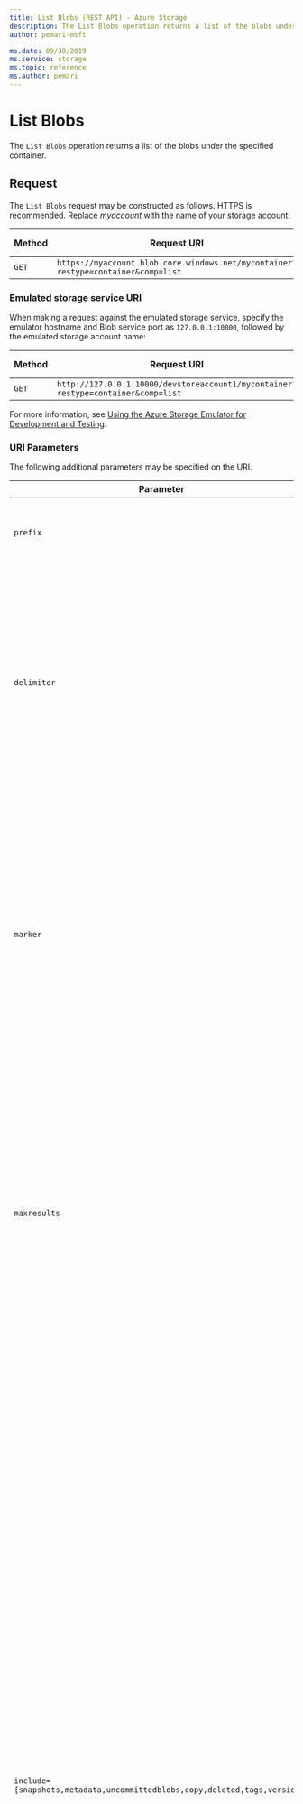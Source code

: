 ```yaml
---
title: List Blobs (REST API) - Azure Storage
description: The List Blobs operation returns a list of the blobs under the specified container.
author: pemari-msft

ms.date: 09/30/2019
ms.service: storage
ms.topic: reference
ms.author: pemari
---
```


# List Blobs

The `List Blobs` operation returns a list of the blobs under the specified container.  
  
## Request  
 The `List Blobs` request may be constructed as follows. HTTPS is recommended. Replace *myaccount* with the name of your storage account:  
  
|Method|Request URI|HTTP Version|  
|------------|-----------------|------------------|  
|`GET`|`https://myaccount.blob.core.windows.net/mycontainer?restype=container&comp=list`|HTTP/1.1|  
  
### Emulated storage service URI  
 When making a request against the emulated storage service, specify the emulator hostname and Blob service port as `127.0.0.1:10000`, followed by the emulated storage account name:  
  
|Method|Request URI|HTTP Version|  
|------------|-----------------|------------------|  
|`GET`|`http://127.0.0.1:10000/devstoreaccount1/mycontainer?restype=container&comp=list`|HTTP/1.1|  
  
 For more information, see [Using the Azure Storage Emulator for Development and Testing](/azure/storage/storage-use-emulator).  
  
### URI Parameters  
 The following additional parameters may be specified on the URI.  
  
|Parameter|Description|  
|---------------|-----------------|  
|`prefix`|Optional. Filters the results to return only blobs whose names begin with the specified prefix.|  
|`delimiter`|Optional. When the request includes this parameter, the operation returns a `BlobPrefix` element in the response body that acts as a placeholder for all blobs whose names begin with the same substring up to the appearance of the delimiter character. The delimiter may be a single character or a string.|  
|`marker`|Optional. A string value that identifies the portion of the list to be returned with the next list operation. The operation returns a marker value within the response body if the list returned was not complete. The marker value may then be used in a subsequent call to request the next set of list items.<br /><br /> The marker value is opaque to the client.|  
|`maxresults`|Optional. Specifies the maximum number of blobs to return, including all `BlobPrefix` elements. If the request does not specify `maxresults` or specifies a value greater than 5,000, the server will return up to 5,000 items.<br /><br /> Setting `maxresults` to a value less than or equal to zero results in error response code 400 (Bad Request).|  
|`include={snapshots,metadata,uncommittedblobs,copy,deleted,tags,versions}`|Optional. Specifies one or more datasets to include in the response:<br /><br /> -   `snapshots`: Specifies that snapshots should be included in the enumeration. Snapshots are listed from oldest to newest in the response.<br />-   `metadata`: Specifies that blob metadata be returned in the response.<br />-   `uncommittedblobs`: Specifies that blobs for which blocks have been uploaded, but which have not been committed using [Put Block List](Put-Block-List.md), be included in the response.<br />-   `copy`: Version 2012-02-12 and newer. Specifies that metadata related to any current or previous `Copy Blob` operation should be included in the response.<br />-`deleted`: Version 2017-07-29 and newer. Specifies that soft deleted blobs should be included in the response. <br />-`tags`: Version 2019-12-12 and newer. Specifies that user-defined Blob Index tags should be included in the response. <br />-`versions`: Version 2019-12-12 and newer. Specifies that Versions of blobs should be included in the enumeration.<br /><br /> To specify more than one of these options on the URI, you must separate each option with a URL-encoded comma ("%82").|  
|`timeout`|Optional. The `timeout` parameter is expressed in seconds. For more information, see [Setting Timeouts for Blob Service Operations](Setting-Timeouts-for-Blob-Service-Operations.md).|  
  
### Request Headers  
 The following table describes required and optional request headers.  
  
|Request Header|Description|  
|--------------------|-----------------|  
|`Authorization`|Required. Specifies the authorization scheme, account name, and signature. For more information, see [Authorize requests to Azure Storage](authorize-requests-to-azure-storage.md).|  
|`Date` or `x-ms-date`|Required. Specifies the Coordinated Universal Time (UTC) for the request. For more information, see [Authorize requests to Azure Storage](authorize-requests-to-azure-storage.md).|  
|`x-ms-version`|Required for all authorized requests, optional for anonymous requests. Specifies the version of the operation to use for this request. For more information, see [Versioning for the Azure Storage Services](Versioning-for-the-Azure-Storage-Services.md).|  
|`x-ms-client-request-id`|Optional. Provides a client-generated, opaque value with a 1 KB character limit that is recorded in the analytics logs when storage analytics logging is enabled. Using this header is highly recommended for correlating client-side activities with requests received by the server. For more information, see [About Storage Analytics Logging](About-Storage-Analytics-Logging.md) and [Azure Logging: Using Logs to Track Storage Requests](https://blogs.msdn.com/b/windowsazurestorage/archive/2011/08/03/windows-azure-storage-logging-using-logs-to-track-storage-requests.aspx).|  
  
### Request Body  
 None.  
  
### Sample Request  
 See [Enumerating Blob Resources](Enumerating-Blob-Resources.md) for a sample request.  
  
##  <a name="response"></a> Response  
 The response includes an HTTP status code, a set of response headers, and a response body in XML format.  
  
### Status Code  
 A successful operation returns status code 200 (OK).  
  
 For information about status codes, see [Status and Error Codes](Status-and-Error-Codes2.md).  
  
### Response Headers  
 The response for this operation includes the following headers. The response may also include additional standard HTTP headers. All standard headers conform to the [HTTP/1.1 protocol specification](https://go.microsoft.com/fwlink/?linkid=150478).  
  
|Response header|Description|  
|---------------------|-----------------|  
|`Content-Type`|Specifies the format in which the results are returned. Currently this value is `application/xml`.|  
|`x-ms-request-id`|This header uniquely identifies the request that was made and can be used for troubleshooting the request. For more information, see [Troubleshooting API Operations](Troubleshooting-API-Operations.md).|  
|`x-ms-version`|Indicates the version of the Blob service used to execute the request. This header is returned for requests made using version 2009-09-19 and newer.<br /><br /> This header is also returned for anonymous requests without a version specified if the container was marked for public access using the 2009-09-19 version of the Blob service.|  
|`Date`|A UTC date/time value generated by the service that indicates the time at which the response was initiated.|  
|`x-ms-client-request-id`|This header can be used to troubleshoot requests and corresponding responses. The value of this header is equal to the value of the `x-ms-client-request-id` header if it is present in the request and the value is at most 1024 visible ASCII characters. If the `x-ms-client-request-id` header is not present in the request, this header will not be present in the response.|  
  
### Response Body  
 The format of the XML response is as follows.  
  
 Note that the `Prefix`, `Marker`, `MaxResults`, and `Delimiter` elements are present only if they were specified on the request URI. The `NextMarker` element has a value only if the list results are not complete.  
  
 Snapshots, blob metadata, and uncommitted blobs are included in the response only if they are specified with the `include` parameter on the request URI.  
  
 In version 2009-09-19 and newer, the blob's properties are encapsulated within a `Properties` element.  
  
 Beginning with version 2009-09-19, `List Blobs` returns the following renamed elements in the response body:  
  
-   `Last-Modified` (previously `LastModified`)  
  
-   `Content-Length` (previously `Size`)  
  
-   `Content-Type` (previously `ContentType`)  
  
-   `Content-Encoding` (previously `ContentEncoding`)  
  
-   `Content-Language` (previously `ContentLanguage`)  

The `Content-MD5` element appears for blobs created with version 2009-09-19 and newer. In version 2012-02-12 and newer, the Blob service calculates the `Content-MD5` value when you upload a blob using [Put Blob](Put-Blob.md), but does not calculate this when you create a blob using [Put Block List](Put-Block-List.md). You can explicitly set the `Content-MD5` value when you create the blob, or by calling [Put Block List](Put-Block-List.md) or [Set Blob Properties](Set-Blob-Properties.md) operations.

For versions from 2009-09-19 and newer but prior to version 2015-02-21, calling `List Blobs` on a container that includes append blobs will fail with status code 409 (FeatureVersionMismatch) if the result of listing contains an append blob.  

`LeaseState` and `LeaseDuration` appear only in version 2012-02-12 and later.

`CopyId`, `CopyStatus`, `CopySource`, `CopyProgress`, `CopyCompletionTime`, and `CopyStatusDescription` only appear in version 2012-02-12 and later, when this operation includes the `include={copy}` parameter. These elements do not appear if this blob has never been the destination in a `Copy Blob` operation, or if this blob has been modified after a concluded `Copy Blob` operation using `Set Blob Properties`, `Put Blob`, or `Put Block List`. These elements also do not appear with a blob created by [Copy Blob](Copy-Blob.md) before version 2012-02-12.

In version 2013-08-15 and newer, the `EnumerationResults` element contains a `ServiceEndpoint` attribute specifying the blob endpoint, and a `ContainerName` field specifying the name of the container. In previous versions these two attributes were combined together in the `ContainerName` field. Also in version 2013-08-15 and newer, the `Url` element under `Blob` has been removed.

For version 2015-02-21 and above, `List Blobs` returns blobs of all types (block, page, and append blobs).  

For version 2015-12-11 and above, `List Blobs` returns the `ServerEncrypted` element. This element is set to `true` if the blob and application metadata are completely encrypted, and `false` otherwise.  

For version 2016-05-31 and above, `List Blobs` returns the `IncrementalCopy` element for incremental copy blobs and snapshots with the value set to `true`.

For version 2017-04-17 and above, `List Blobs` returns the `AccessTier` element if an access tier has been explicitly set. For a list of allowed premium page blob tiers, see [High-performance Premium Storage and managed disks for VMs](/azure/virtual-machines/windows/disks-types#premium-ssd). For Blob Storage or General Purpose v2 accounts, valid values are `Hot`/`Cool`/`Archive`. If the blob is in rehydrate pending state then `ArchiveStatus` element is returned with one of the valid values `rehydrate-pending-to-hot`/`rehydrate-pending-to-cool`. For detailed information about block blob tiering see [Hot, cool and archive storage tiers](https://docs.microsoft.com/azure/storage/storage-blob-storage-tiers).

For version 2017-04-17 and above, `List Blobs` returns the `AccessTierInferred` element on Blob Storage or General Purpose v2 accounts. If the block blob does not have the access tier set then we infer tier from storage account properties and this value is set to `true`. This header is present only if the tier is inferred from the account property. For detailed information about block blob tiering see [Hot, cool and archive storage tiers](https://docs.microsoft.com/azure/storage/storage-blob-storage-tiers).

For version 2017-04-17 and above, `List Blobs` returns the `AccessTierChangeTime` element on Blob Storage or General Purpose v2 accounts. This is returned only if tier on block blob was ever set. The date format follows RFC 1123. For more information, see [Representation of Date-Time Values in Headers](Representation-of-Date-Time-Values-in-Headers.md). For detailed information about block blob tiering see [Hot, cool and archive storage tiers](https://docs.microsoft.com/azure/storage/storage-blob-storage-tiers).

For version 2017-07-29 and above, `Deleted`, `DeletedTime` and `RemainingRetentionDays` appear when this operation includes the `include={deleted}` parameter. These elements do not appear if this blob was not deleted. These elements appear for blob or snapshot that are deleted with `DELETE` operation when soft delete feature was enabled. `Deleted` element is set to true for blobs and snapshots that are soft deleted. `Deleted-Time` corresponds to time when the blob was deleted. `RemainingRetentionDays` indicates number of days after which soft deleted blob will be permanently deleted by blob service.

For version 2017-11-09 and above, `Creation-Time` returns the time at which this blob was created.

For version 2019-02-02 and above, `List Blobs` returns the `CustomerProvidedKeySha256` element if the blob is encrypted with a customer-provided key. The value will be set to the SHA-256 hash of the key used to encrypt the blob. Additionally, if the operation includes the `include={metadata}` parameter and there is application metadata present on a blob encrypted with a customer-provided key, the `Metadata` element will have an `Encrypted="true"` attribute to indicate that the blob has metadata which cannot be decrypted as part of the `List Blobs` operation. Call [Get Blob Properties](Get-Blob-Properties.md) or [Get Blob Metadata](Get-Blob-Metadata.md) with the customer-provided key to access the metadata for these blobs.

For version 2019-02-02 and above, `List Blobs` returns the `EncryptionScope` element if the blob is encrypted with an encryption scope. The value will be set to the name of the encryption scope used to encrypt the blob. If the operation includes the `include={metadata}` parameter, application metadata on the blob will be transparently decrypted and availabile in the `Metadata` element.

For version 2019-12-12 and above, `List Blobs` returns the `RehydratePriority` element on Blob Storage or General Purpose v2 accounts if object is in rehydrate pending state. Valid values are `High`/`Standard`. For detailed information about block blob tiering see [Hot, cool and archive storage tiers](https://docs.microsoft.com/azure/storage/storage-blob-storage-tiers).

For version 2019-12-12 and above, `List Blobs` returns the `VersionId` element for blobs and generated blob versions when Versioning is enabled on the account.

For version 2019-12-12 and above, `List Blobs` returns the `IsCurrentVersion` element for the current version of the blob with the value set to `true`, to differentiate it from the read-only automatically generated versions.

For version 2019-12-12 and above, `List Blobs` returns the `TagCount` element for blobs with any tags. The `Tags` element appear when this operation includes the `include={tags}` parameter. These elements do not appear if there are no tags on the blob.

```xml  
<?xml version="1.0" encoding="utf-8"?>  
<EnumerationResults ServiceEndpoint="http://myaccount.blob.core.windows.net/"  ContainerName="mycontainer">  
  <Prefix>string-value</Prefix>  
  <Marker>string-value</Marker>  
  <MaxResults>int-value</MaxResults>  
  <Delimiter>string-value</Delimiter>  
  <Blobs>  
    <Blob>  
      <Name>blob-name</name>  
      <Snapshot>date-time-value</Snapshot>  
      <VersionId>date-time-vlue</VersionId>
      <IsCurrentVersion>true</IsCurrentVersion>
      <Deleted>true</Deleted>
      <Properties> 
        <Creation-Time>date-time-value</Creation-Time>
        <Last-Modified>date-time-value</Last-Modified>  
        <Etag>etag</Etag>  
        <Content-Length>size-in-bytes</Content-Length>  
        <Content-Type>blob-content-type</Content-Type>  
        <Content-Encoding />  
        <Content-Language />  
        <Content-MD5 />  
        <Cache-Control />  
        <x-ms-blob-sequence-number>sequence-number</x-ms-blob-sequence-number>  
        <BlobType>BlockBlob|PageBlob|AppendBlob</BlobType>  
        <AccessTier>tier</AccessTier>  
        <LeaseStatus>locked|unlocked</LeaseStatus>  
        <LeaseState>available | leased | expired | breaking | broken</LeaseState>  
        <LeaseDuration>infinite | fixed</LeaseDuration>  
        <CopyId>id</CopyId>  
        <CopyStatus>pending | success | aborted | failed </CopyStatus>  
        <CopySource>source url</CopySource>  
        <CopyProgress>bytes copied/bytes total</CopyProgress>  
        <CopyCompletionTime>datetime</CopyCompletionTime>  
        <CopyStatusDescription>error string</CopyStatusDescription>  
        <ServerEncrypted>true</ServerEncrypted> 
        <CustomerProvidedKeySha256>encryption-key-sha256</CustomerProvidedKeySha256>
        <EncryptionScope>encryption-scope-name</EncryptionScope>
        <IncrementalCopy>true</IncrementalCopy>
        <AccessTierInferred>true</AccessTierInferred>
        <AccessTierChangeTime>datetime</AccessTierChangeTime>
        <DeletedTime>datetime</DeletedTime>
        <RemainingRetentionDays>no-of-days</RemainingRetentionDays>
        <TagCount>number of tags between 1 to 10</TagCount>
      </Properties>  
      <Metadata>     
        <Name>value</Name>  
      </Metadata>  
      <Tags>
          <TagSet>
              <Tag>
                  <Key>TagName</Key>
                  <Value>TagValue</Value>
              </Tag>
          </TagSet>
      </Tags>
      <OrMetadata />
    </Blob>  
    <BlobPrefix>  
      <Name>blob-prefix</Name>  
    </BlobPrefix>  
  </Blobs>  
  <NextMarker />  
</EnumerationResults>  
```  
  
### Sample Response  
 See [Enumerating Blob Resources](Enumerating-Blob-Resources.md) for a sample response.  
  
##  <a name="authorization"></a> Authorization  
 If the container's access control list (ACL) is set to allow anonymous access to the container, any client may call this operation. Otherwise, this operation can be called by the account owner and by anyone with a Shared Access Signature that has permission to list blobs in a container.  
  
## Remarks  
 **Blob Properties in the Response**  
  
 If you have requested that uncommitted blobs be included in the enumeration, note that some properties are not set until the blob is committed, so some properties may not be returned in the response.  
  
 The `x-ms-blob-sequence-number` element is only returned for page blobs.  
 
 The `OrMetadata` element is only returned for block blobs. 
  
 For page blobs, the value returned in the `Content-Length` element corresponds to the value of the blob's `x-ms-blob-content-length` header.  
  
 The `Content-MD5` element appears in the response body only if it has been set on the blob using version 2009-09-19 or later. You can set the `Content-MD5` property when the blob is created or by calling [Set Blob Properties](Set-Blob-Properties.md). In version 2012-02-12 and newer, `Put Blob` sets a block blob’s MD5 value even when the `Put Blob` request doesn’t include an MD5 header.  
  
 **Metadata in the Response**  
  
 The `Metadata` element is present only if the `include=metadata` parameter was specified on the URI. Within the `Metadata` element, the value of each name-value pair is listed within an element corresponding to the pair's name.  
  
 Note that metadata requested with this parameter must be stored in accordance with the naming restrictions imposed by the 2009-09-19 version of the Blob service. Beginning with this version, all metadata names must adhere to the naming conventions for [C# identifiers](https://docs.microsoft.com/dotnet/csharp/language-reference).  
  
 If a metadata name-value pair violates the naming restrictions enforced by the 2009-09-19 version, the response body indicates the problematic name within an `x-ms-invalid-name` element, as shown in the following XML fragment:  
  
```  
  
…  
<Metadata>  
  <MyMetadata1>first value</MyMetadata1>  
  <MyMetadata2>second value</MyMetadata2>  
  <x-ms-invalid-name>invalid-metadata-name</x-ms-invalid-name>  
</Metadata>  
…  
  
```  

 **Tags in the Response** 
 
  The `Tags` element is present only if the `include=tags` parameter was specified on the URI and if there are tags on the blob. Within the `TagSet` element, up to 10 `Tag` elements are returned, each containing the `key` and `value` of the user-definied Blob Index tags. The ordering of tags is not guaranteed in the response. 
  
  The `Tags` and `TagCount` elements are not returned if there are no tags on the blob.

  The storage service maintains strong consistency between a blob and its tags, but the secondary index is eventually consistent. Tags may be visible in a response to List Blobs before they are visible to Find Blobs by Tags operations.
  
 **Snapshots in the Response**  
  
 Snapshots are listed in the response only if the `include=snapshots` parameter was specified on the URI. Snapshots listed in the response do not include the `LeaseStatus` element, as snapshots cannot have active leases.  
  
 If you call `List Blobs` with a delimiter, you cannot also include snapshots in the enumeration. A request that includes both returns an InvalidQueryParameter error (HTTP status code 400 – Bad Request).  
  
 **Uncommitted Blobs in the Response**  
  
 Uncommitted blobs are listed in the response only if the `include=uncommittedblobs` parameter was specified on the URI. Uncommitted blobs listed in the response do not include any of the following elements:  
  
-   `Last-Modified`  
  
-   `Etag`  
  
-   `Content-Type`  
  
-   `Content-Encoding`  
  
-   `Content-Language`  
  
-   `Content-MD5`  
  
-   `Cache-Control`  
  
-   `Metadata`  

 **Deleted Blobs in the Response**  
  
 Deleted blobs are listed in the response only if the `include=deleted` parameter was specified on the the URI. Deleted blobs listed in the response do not include the **Lease** elements as deleted blobs cannot have active leases.

 Deleted snapshots are included in list response if `include=deleted,snapshot` was specified on the URI.

  
 **Object Replication Metadata in the Response**  
  
 The `OrMetadata` element is present when an Object Replication policy has been evaluated on a blob and the List Blobs call was made using version 2019-12-12 or later. Within the `OrMetadata` element, the value of each name-value pair is listed within an element corresponding to the pair's name.  The format of name is `or-{policy-id}_{rule-id}`, where `{policy-id}` is a guid representing the object replication policy identifier on the storage account and `{rule-id}` is a guid representing the rule identifier on the storage container. Valid values are `complete`/`failed`.
  
```  
  
…  
<OrMetadata>  
  <or-e524bba7-4323-4b93-91f8-d09d5d0b7057_d86c51de-ef02-4264-bdcf-dcd389a6c7ac>complete</or-e524bba7-4323-4b93-91f8-d09d5d0b7057_d86c51de-ef02-4264-bdcf-dcd389a6c7ac>  
  <or-2b302b5d-fcd5-44d6-a5ed-455bf27e17ea_4a398ff5-2a89-4090-879b-10248f23428e>failed</or-2b302b5d-fcd5-44d6-a5ed-455bf27e17ea_4a398ff5-2a89-4090-879b-10248f23428e>  
</OrMetadata>  
…  
  
```  

 **Returning Result Sets Using a Marker Value**  
  
 If you specify a value for the `maxresults` parameter and the number of blobs to return exceeds this value, or exceeds the default value for `maxresults`, the response body will contain a `NextMarker` element that indicates the next blob to return on a subsequent request. To return the next set of items, specify the value of `NextMarker` as the marker parameter on the URI for the subsequent request.  
  
 Note that the value of `NextMarker` should be treated as opaque.  
  
 **Using a Delimiter to Traverse the Blob Namespace**  
  
 The `delimiter` parameter enables the caller to traverse the blob namespace by using a user-configured delimiter. In this way, you can traverse a virtual hierarchy of blobs as though it were a file system. The delimiter may be a single character or a string. When the request includes this parameter, the operation returns a `BlobPrefix` element. The `BlobPrefix` element is returned in place of all blobs whose names begin with the same substring up to the appearance of the delimiter character. The value of the `BlobPrefix` element is *substring+delimiter*, where *substring* is the common substring that begins one or more blob names, and *delimiter* is the value of the *delimiter* parameter.  
  
 You can use the value of `BlobPrefix` to make a subsequent call to list the blobs that begin with this prefix, by specifying the value of `BlobPrefix` for the `prefix` parameter on the request URI.  
  
 Note that each `BlobPrefix` element returned counts toward the maximum result, just as each `Blob` element does.  
  
 Blobs are listed in alphabetical order in the response body, with upper-case letters listed first.  
  
 **Copy errors in CopyStatusDescription**  
  
 `CopyStatusDescription` contains more information about the `Copy Blob` failure.  
  
-   When a copy attempt fails and the Blob service is still retrying the operation, `CopyStatus` is set to `pending`, and the `CopyStatusDescription` text describes the failure that may have occurred during the last copy attempt.  
  
-   When `CopyStatus` is set to `failed`, the `CopyStatusDescription` text describes the error that caused the copy operation to fail.  
  
 The following table describes the three fields of every `CopyStatusDescription` value.  
  
|Component|Description|  
|---------------|-----------------|  
|HTTP status code|Standard 3-digit integer specifying the failure.|  
|Error code|Keyword describing error that is provided by Azure in the <ErrorCode\> element. If no <ErrorCode\> element appears, a keyword containing standard error text associated with the 3-digit HTTP status code in the HTTP specification is used. See [Common REST API Error Codes](Common-REST-API-Error-Codes.md).|  
|Information|Detailed description of failure, in quotes.|  
  
 The following table describes the `CopyStatus` and `CopyStatusDescription` values of common failure scenarios.  
  
> [!IMPORTANT]
>  Description text shown here can change without warning, even without a version change, so do not rely on matching this exact text.  
  
|Scenario|CopyStatus value|CopyStatusDescription value|  
|--------------|----------------------|---------------------------------|  
|Copy operation completed successfully.|success|empty|  
|User aborted copy operation before it completed.|aborted|empty|  
|A failure occurred when reading from the source blob during a copy operation, but the operation will be retried.|pending|502 BadGateway "Encountered a retryable error when reading the source. Will retry. Time of failure: <time\>"|  
|A failure occurred when writing to the destination blob of a copy operation, but the operation will be retried.|pending|500 InternalServerError "Encountered a retryable error. Will retry. Time of failure: <time\>"|  
|An unrecoverable failure occurred when reading from the source blob of a copy operation.|failed|404 ResourceNotFound "Copy failed when reading the source." **Note:**  When reporting this underlying error, Azure returns `ResourceNotFound` in the <ErrorCode\> element. If no <ErrorCode\> element appeared in the response, a standard string representation of the HTTP status such as `NotFound` would appear.|  
|The timeout period limiting all copy operations elapsed. (Currently the timeout period is 2 weeks.)|failed|500 OperationCancelled "The copy exceeded the maximum allowed time."|  
|The copy operation failed too often when reading from the source, and didn’t meet a minimum ratio of attempts to successes. (This timeout prevents retrying a very poor source over 2 weeks before failing).|failed|500 OperationCancelled "The copy failed when reading the source."|  
  
## See also  
 [Status and Error Codes](Status-and-Error-Codes2.md)   
 [Blob Service Error Codes](Blob-Service-Error-Codes.md)
